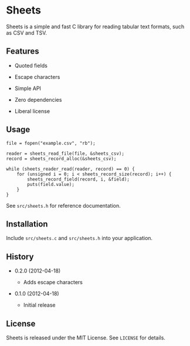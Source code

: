 Sheets
======

Sheets is a simple and fast C library for reading tabular text formats, such
as CSV and TSV.


Features
--------

  - Quoted fields

  - Escape characters

  - Simple API

  - Zero dependencies

  - Liberal license


Usage
-----

    file = fopen("example.csv", "rb");

    reader = sheets_read_file(file, &sheets_csv);
    record = sheets_record_alloc(&sheets_csv);

    while (sheets_reader_read(reader, record) == 0) {
        for (unsigned i = 0; i < sheets_record_size(record); i++) {
            sheets_record_field(record, i, &field);
            puts(field.value);
        }
    }

See `src/sheets.h` for reference documentation.


Installation
------------

Include `src/sheets.c` and `src/sheets.h` into your application.


History
-------

  - 0.2.0 (2012-04-18)
    - Adds escape characters

  - 0.1.0 (2012-04-18)
    - Initial release


License
-------

Sheets is released under the MIT License. See `LICENSE` for details.

